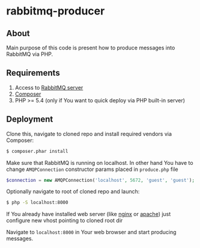 # rabbitmq-producer #

## About ##

Main purpose of this code is present how to produce messages into RabbitMQ via PHP.

## Requirements ##

1. Access to [RabbitMQ server](http://www.rabbitmq.com/download.html)
2. [Composer](http://getcomposer.org/download/)
3. PHP >= 5.4 (only if You want to quick deploy via PHP built-in server)

## Deployment ##

Clone this, navigate to cloned repo and install required vendors via Composer: 

```bash
$ composer.phar install
```

Make sure that RabbitMQ is running on localhost. In other hand You have to change ```AMQPConnection``` constructor params placed in ```produce.php``` file

```php
$connection = new AMQPConnection('localhost', 5672, 'guest', 'guest');
```

Optionally navigate to root of cloned repo and launch:

```bash
$ php -S localhost:8000
```

If You already have installed web server (like [nginx](http://wiki.nginx.org/Main) or [apache](http://httpd.apache.org/)) just configure new vhost pointing to cloned root dir

Navigate to ```localhost:8000``` in Your web browser and start producing messages.
